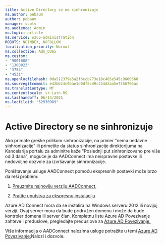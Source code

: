 ```yaml
---
title: Active Directory se ne sinhronizuje
ms.author: pebaum
author: pebaum
manager: scotv
ms.audience: Admin
ms.topic: article
ms.service: o365-administration
ROBOTS: NOINDEX, NOFOLLOW
localization_priority: Normal
ms.collection: Adm_O365
ms.custom:
- "9001688"
- "1300023"
- "3754"
- "4531"
ms.openlocfilehash: 0da512379e5a2f6ccb773e18c465e545c0660560
ms.sourcegitcommit: e42bb24c9bae1d0df8c49c424d2aa5e7466703ac
ms.translationtype: MT
ms.contentlocale: sr-Latn-RS
ms.lasthandoff: 06/14/2021
ms.locfileid: "52930989"
---
```

# <a name="active-directory-not-syncing"></a>Active Directory se ne sinhronizuje

Ako primate greške prilikom sinhronizacije, na primer "nema nedavne sinhronizacije" ili primetite da status sinhronizacije direktorijuma na Kancelarija portalu za adminitre kaže "Poslednji put sinhronizovano pre više od 3 dana", moguće je da AADConnect ima neispravne postavke ili nedovoljne dozvole za izvršavanje sinhronizacije.  

Poništavanje usluge AADConnect pomoću ekspresnih postavki može brzo da reši problem:

1. [Preuzmite najnoviju verziju AADConnect.](https://go.microsoft.com/fwlink/?LinkId=615771)

2. [Pratite uputstva za ekspresnu instalaciju](/azure/active-directory/hybrid/how-to-connect-install-express).

Azure AD Connect mora da se instalira na Windows serveru 2012 ili novijoj verziji. Ovaj server mora da bude pridružen domenu i može da bude kontroler domena ili server član. Kompletnu listu Azure AD Povezivanje zahteve i preduslove, pregledajte preduslove za [Azure AD Povezivanje.](/azure/active-directory/hybrid/how-to-connect-install-prerequisites)

Više informacija o AADConnect nalozima usluge potražite u temi [Azure AD Povezivanje:](/azure/active-directory/hybrid/reference-connect-accounts-permissions)Nalozi i dozvole.
